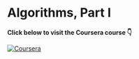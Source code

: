 # Algorithms, Part I  

**Click below to visit the Coursera course 👇**  

[![Coursera](https://img.shields.io/badge/Coursera-Algorithms%2C%20Part%20I-blue?style=for-the-badge&logo=Coursera)](https://www.coursera.org/learn/algorithms-part1)


